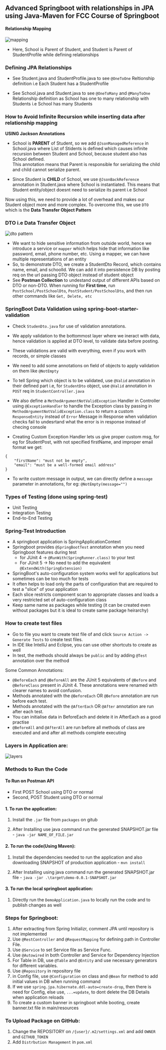 ## Advanced Springboot with relationships in JPA using Java-Maven for FCC Course of Springboot

#### Relationship Mapping

![mapping](RelationShip_Heirarchy_Mapping.png)

- Here, School is Parent of Student, and Student is Parent of StudentProfile while defining relationships

### Defining JPA Relationships

- See Student.java and StudentProfile.java to see `@OneToOne` Reltionship definition i.e Each Student has a StudentProfile

- See School.java and Student.java to see `@OneToMany` and `@ManyToOne` Relationship definition as School has one to many relationship with Students i.e School has many Students

### How to Avoid Infinite Recursion while inserting data after relationship mapping

**USING Jackson Annotations**

- School is **PARENT** of Student, so we add `@JsonManagedReference` in School.java where List of Stidents is defined which causes infinite recursion between Student and School, because student also has School defined. <br>This annotation means that Parent is responsible for serializing the child and child cannot serialize parent.

- Since Student is **CHILD** of School, we use `@JsonBackReference` annotation in Student.java where School is instantiated. This means that Student entity/object doesnt need to serialize its parent i.e School

Now using this, we need to provide a lot of overhead and makes our Student object more and more complex. To overcome this, we use `DTO` which is the **Data Transfer Object Pattern**

### DTO i.e Data Transfer Object

![dto pattern](DTO_Pattern.png)

- We want to hide sensitive information from outside world, hence we introduce a service or `mapper` which helps hide that information like password, email, phone number, etc. Using a mapper, we can have multiple representations of an entity
- So, to demonstrate DTO, we create a StudentDto Record, which contains name, email, and schoolId. We can add it into persistence DB by posting req on the url passing DTO object instead of student object
- See **Postman Collection** to undestand output of different APIs based on DTO or non-DTO. When running for **First time**, run `PostSchool/PostSchoolDto`, `PostStudent/PostSchoolDto`, and then run other commands like `Get, Delete, etc`

### SpringBoot Data Validation using spring-boot-starter-validation

- Check `StudenDto.java` for use of validation annotations.<br>

- We apply validation to the bottommost layer where we ineract with data, hence validation is applied at DTO level, to validate data before posting.
- These validations are valid with everything, even if you work with records, or simple classes
- We need to add some annotations on field of objects to apply validation on them like `@NotEmpty`
- To tell Spring which object is to be validated, use `@Valid` annotation in their defined part i.e, for `StudentDto` object, use `@Valid` annotation in `POST` req in `StudentController.java`
- We also define a `MethodArgumentNotValidException` Handler in Controller using `@ExceptionHandler` to handle the Exception class by passing in `MethodArgumentNotValidException.class` to return a custom `ResponseEntity` instead of `Error` Message in Response when validation checks fail to undesrtand what the error is in response instead of checing console
- Creating Custom Exception Handler lets us give proper custom msg, for eg for StudentPost, with not specified firstName, and improper email format we get:

```
{
    "firstName": "must not be empty",
    "email": "must be a well-formed email address"
}
```

- To write custom message in output, we can directly define a `message` parameter in annotations, for eg: `@NotEmpty(message="")`

### Types of Testing (done using spring-test)

- Unit Testing
- Integration Testing
- End-to-End Testing

### Spring-Test Introduction

- A springboot application is SpringApplicationContext
- Springboot provides `@SpringBootTest` annotation when you need Springboot features during test
  - for JUnit 4 -> `@RunWith(SpringRunner.class)` to your test
  - For JUnit 5 -> No need to add the equivalent `@ExtendWith(SpringExtension)`
- SpringBoot's auto-configuration system works well for applications but sometimes can be too much for tests
- It often helps to load only the parts of configuration that are required to test a "slice" of your application
- Each slice restricts component scan to appropriate classes and loads a very restricted set of auto-configuration class
- Keep same name as packages while testing (it can be created even without packages but it is ideal to create same package heirarchy)

### How to create test files

- Go to file you want to create test file of and click `Source Action -> Generate Tests` to create test files.
- In IDE like IntelliJ and Eclipse, you can use other shortcuts to create as well
- In test, the methods should always be `public` and by adding `@Test` annotation over the method

Some Common Annotations:

- `@BeforeEach` and `@BeforeAll` are the JUnit 5 equivalents of `@Before` and `@BeforeClass` present in JUnit 4. These annotations were renamed with clearer names to avoid confusion.
- Methods annotated with the `@BeforeEach` OR `@Before` annotation are run before each test.
- Methods annotated with the `@AfterEach` OR `@After` annotation are run after each test.
- You can initialise data in BeforeEach and delete it in AfterEach as a good practise
- `@BeforeAll` and `@AfterAll` are run before all methods of class are executed and and after all methods complete executing

### Layers in Application are:

![layers](Layers.png)

### Methods to Run the Code

#### To Run on Postman API

- First POST School using DTO or normal
- Second, POST Student using DTO or normal

#### 1. To run the application:

1. Install the `.jar` file from `packages` on gitub

2. After Installing use java command run the generated SNAPSHOT.jar file - `java -jar NAME_OF_FILE.jar`

#### 2. To run the code(Using Maven):

1. Install the dependencies needed to run the application and also downloading SNAPSHOT of production application - `mvn install`

2. After Installing using java command run the generated SNAPSHOT.jar file - `java -jar .\target\demo-0.0.1-SNAPSHOT.jar`

#### 3. To run the local springboot application:

1. Directly run the `DemoApplication.java` to locally run the code and to publish changes as well

### Steps for Springboot:

1. After extracting from Spring Initializr, comment JPA until repository is not implemented
2. Use `@RestController` and `@RequestMapping` for defining path in Controller File.
3. Use `@Service` to set Service file as Service Func.
4. Use `@Autowired` in both Controller and Service for Dependency Injection
5. For Table in DB, use `@Table` and `@Entity` and use necessary generators for different variables.
6. Use `@Repository` in repository file
7. in Config file, use `@Configuration` on class and `@Bean` for method to add initial values in DB when running command
8. If we use `spring.jpa.hibernate.ddl-auto=create-drop`, then there is need for Config, else use, `...=update`, to dont delete the DB Details when application reloads
9. To create a custom banner in springboot while booting, create banner.txt file in main/resources

### To Upload Package on GitHub:

1. Change the REPOSITORY on `/{user}/.m2/settings.xml` and add `OWNER` and `GITHUB_TOKEN`
2. Add `Distrbution Management` in `pom.xml`
